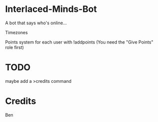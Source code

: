 # Interlaced-Minds-Bot
A bot that says who's online...

Timezones

Points system for each user with !addpoints (You need the "Give Points" role first)

# TODO
maybe add a >credits command


# Credits
Ben

